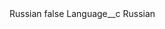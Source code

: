 <?xml version="1.0" encoding="UTF-8"?>
<CustomMetadata xmlns="http://soap.sforce.com/2006/04/metadata" xmlns:xsi="http://www.w3.org/2001/XMLSchema-instance" xmlns:xsd="http://www.w3.org/2001/XMLSchema">
    <label>Russian</label>
    <protected>false</protected>
    <values>
        <field>Language__c</field>
        <value xsi:type="xsd:string">Russian</value>
    </values>
</CustomMetadata>

